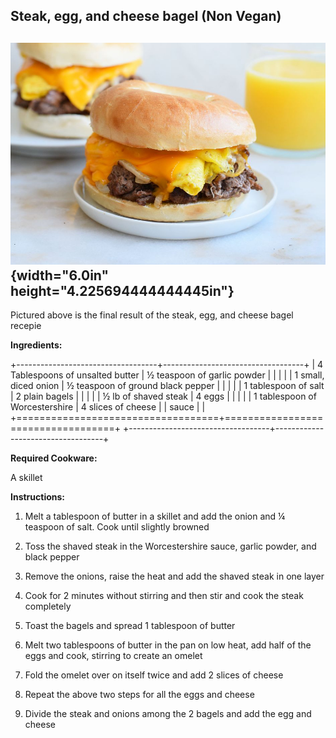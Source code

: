 ## Steak, egg, and cheese bagel (Non Vegan)

## ![A cheeseburger on a plate Description automatically generated](images/media/image3.jpg){width="6.0in" height="4.225694444444445in"}

Pictured above is the final result of the steak, egg, and cheese bagel
recepie

**Ingredients:**

+-----------------------------------+-----------------------------------+
| 4 Tablespoons of unsalted butter  | ½ teaspoon of garlic powder       |
|                                   |                                   |
| 1 small, diced onion              | ½ teaspoon of ground black pepper |
|                                   |                                   |
| 1 tablespoon of salt              | 2 plain bagels                    |
|                                   |                                   |
| ½ lb of shaved steak              | 4 eggs                            |
|                                   |                                   |
| 1 tablespoon of Worcestershire    | 4 slices of cheese                |
| sauce                             |                                   |
+===================================+===================================+
+-----------------------------------+-----------------------------------+

**Required Cookware:**

A skillet

**Instructions:**

1.  Melt a tablespoon of butter in a skillet and add the onion and ¼
    teaspoon of salt. Cook until slightly browned

2.  Toss the shaved steak in the Worcestershire sauce, garlic powder,
    and black pepper

3.  Remove the onions, raise the heat and add the shaved steak in one
    layer

4.  Cook for 2 minutes without stirring and then stir and cook the steak
    completely

5.  Toast the bagels and spread 1 tablespoon of butter

6.  Melt two tablespoons of butter in the pan on low heat, add half of
    the eggs and cook, stirring to create an omelet

7.  Fold the omelet over on itself twice and add 2 slices of cheese

8.  Repeat the above two steps for all the eggs and cheese

9.  Divide the steak and onions among the 2 bagels and add the egg and
    cheese

## 

